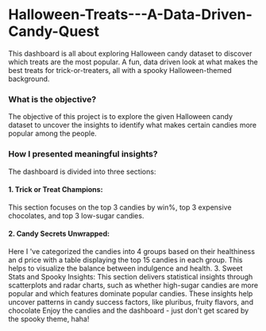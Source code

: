 # Halloween-Treats---A-Data-Driven-Candy-Quest
This dashboard is all about exploring Halloween candy dataset to discover which treats are the most popular. A fun, data driven look at what makes the best treats for trick-or-treaters, all with a spooky Halloween-themed background.

### What is the objective?
The objective of this project is to explore the given Halloween candy dataset to uncover the insights to identify what makes certain candies more popular among the people.

### How I presented meaningful insights?
The dashboard is divided into three sections:
#### 1. Trick or Treat Champions: 
This section focuses on the top 3 candies by win%, top 3 expensive chocolates, and top 3 low-sugar candies.
#### 2. Candy Secrets Unwrapped:
Here I 've categorized the candies into 4 groups based on their healthiness an d price with a table displaying the top 15 candies in each group. This helps to visualize the balance between indulgence and health.
3. Sweet Stats and Spooky Insights:
This section delivers statistical insights through scatterplots and radar charts, such as whether high-sugar candies are more popular and which features dominate popular candies. These insights help uncover patterns in candy success factors, like pluribus, fruity flavors, and chocolate
Enjoy the candies and the dashboard - just don't get scared by the spooky theme, haha!
